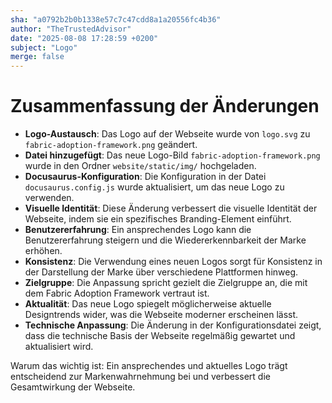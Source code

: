 ```yaml
---
sha: "a0792b2b0b1338e57c7c47cdd8a1a20556fc4b36"
author: "TheTrustedAdvisor"
date: "2025-08-08 17:28:59 +0200"
subject: "Logo"
merge: false
---
```


# Zusammenfassung der Änderungen

- **Logo-Austausch**: Das Logo auf der Webseite wurde von `logo.svg` zu `fabric-adoption-framework.png` geändert.
- **Datei hinzugefügt**: Das neue Logo-Bild `fabric-adoption-framework.png` wurde in den Ordner `website/static/img/` hochgeladen.
- **Docusaurus-Konfiguration**: Die Konfiguration in der Datei `docusaurus.config.js` wurde aktualisiert, um das neue Logo zu verwenden.
- **Visuelle Identität**: Diese Änderung verbessert die visuelle Identität der Webseite, indem sie ein spezifisches Branding-Element einführt.
- **Benutzererfahrung**: Ein ansprechendes Logo kann die Benutzererfahrung steigern und die Wiedererkennbarkeit der Marke erhöhen.
- **Konsistenz**: Die Verwendung eines neuen Logos sorgt für Konsistenz in der Darstellung der Marke über verschiedene Plattformen hinweg.
- **Zielgruppe**: Die Anpassung spricht gezielt die Zielgruppe an, die mit dem Fabric Adoption Framework vertraut ist.
- **Aktualität**: Das neue Logo spiegelt möglicherweise aktuelle Designtrends wider, was die Webseite moderner erscheinen lässt.
- **Technische Anpassung**: Die Änderung in der Konfigurationsdatei zeigt, dass die technische Basis der Webseite regelmäßig gewartet und aktualisiert wird.

Warum das wichtig ist: Ein ansprechendes und aktuelles Logo trägt entscheidend zur Markenwahrnehmung bei und verbessert die Gesamtwirkung der Webseite.

